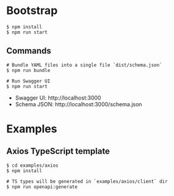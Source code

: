 # Bootstrap

```shell
$ npm install
$ npm run start
```

## Commands

```shell
# Bundle YAML files into a single file `dist/schema.json`
$ npm run bundle
```

```shell
# Run Swagger UI
$ npm run start
```

- Swagger UI: http://localhost:3000
- Schema JSON: http://localhost:3000/schema.json

# Examples

## Axios TypeScript template

```shell
$ cd examples/axios
$ npm install

# TS types will be generated in `examples/axios/client` dir
$ npm run openapi:generate
```
